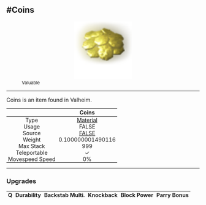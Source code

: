 <meta property="og:title" content="Coins - MoreValheim" /><meta property="og:type" content="website" /><meta property="og:image" content="/assets/coins.png" /><meta property="og:description" content="Coins is an item found in Valheim." /><meta name="theme-color" content="#546D78"><meta name="twitter:card" content="summary_large_image">
#Coins
-------------
<style>img {width:20px;}.tb {width:150px;display: block;margin-left: auto;margin-right: auto;}</style>

<style>.md-typeset table:not([class]) th:not([align]) {min-width:unset!important;}</style>
<style>td{padding:0em 0.3em!important;text-align:center!important;border-left:.05rem solid var(--md-default-fg-color--lightest)}</style>

<style>th{padding:0.1em 0.3em!important;text-align:center!important;font-weight:bold}</style>

<style>pre{text-align:right!important}</style>
<style>table tr td:first-child {border-left: 0;};</style>

<figure><img src="/assets/coins.png" class="tb" /><figcaption><small><color=yellow>Valuable</color></small></figcaption></figure>

-------------

Coins is an item found in Valheim.

|        | Coins              |
| ----------- | ------------------------------------ |
| Type | [Material](../../types/material)
| Usage | FALSE<br>
| Source | [FALSE](../../items/false)
| Weight | 0.100000001490116 |
| Max Stack | 999 |
| Teleportable | ✓
| Movespeed Speed | 0%


-------------

### Upgrades
| Q | Durability | Backstab Multi. | Knockback | Block Power | Parry Bonus
| - | - | - | - | - | - 
